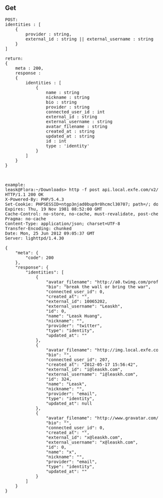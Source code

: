 ## Get

<pre>
POST:
identities : [
    {
        provider : string,
        external_id : string || external_username : string
    }
]

return:
{
    meta : 200,
    response :
    {
        identities : [
            {
                name : string
                nickname : string
                bio : string
                provider : string
                connected_user_id : int
                external_id : string
                external_username : string
                avatar_filename : string
                created_at : string
                updated_at : string
                id : int
                type : 'identity'
            }
        ]
    }
}



example:
leask@Flora:~/Downloads> http -f post api.local.exfe.com/v2/identities/get identities="[{\"provider\":\"twitter\",\"external_username\":\"@leaskh\"},{\"provider\":\"email\",\"external_username\":\"i@leaskh.com\"},{\"provider\":\"email\",\"external_username\":\"x@leaskh.com\"}]"
HTTP/1.1 200 OK
X-Powered-By: PHP/5.4.3
Set-Cookie: PHPSESSID=ntgp3njad0bup9r0hcmcl30707; path=/; domain=.exfe.com
Expires: Thu, 19 Nov 1981 08:52:00 GMT
Cache-Control: no-store, no-cache, must-revalidate, post-check=0, pre-check=0
Pragma: no-cache
Content-Type: application/json; charset=UTF-8
Transfer-Encoding: chunked
Date: Mon, 25 Jun 2012 09:05:37 GMT
Server: lighttpd/1.4.30

{
    "meta": {
        "code": 200
    },
    "response": {
        "identities": [
            {
                "avatar_filename": "http://a0.twimg.com/profile_images/1417120703/leask_s_reasonably_small.png",
                "bio": "break the wall or bring the war",
                "connected_user_id": 0,
                "created_at": "",
                "external_id": 10065202,
                "external_username": "Leaskh",
                "id": 0,
                "name": "Leask Huang",
                "nickname": "",
                "provider": "twitter",
                "type": "identity",
                "updated_at": ""
            },
            {
                "avatar_filename": "http://img.local.exfe.com/8/6f/80_80_86f61dd57ca0c0a177c6b10ee9d62ff8.png",
                "bio": "",
                "connected_user_id": 207,
                "created_at": "2012-05-17 15:56:42",
                "external_id": "i@leaskh.com",
                "external_username": "i@leaskh.com",
                "id": 324,
                "name": "Leask",
                "nickname": "",
                "provider": "email",
                "type": "identity",
                "updated_at": null
            },
            {
                "avatar_filename": "http://www.gravatar.com/avatar/6148111086570ea4b6a2e73509c7504d?d=http%3A%2F%2Fapi.local.exfe.com%2Fv2%2Favatar%2Fdefault%3Fname%3Dx%40leaskh.com",
                "bio": "",
                "connected_user_id": 0,
                "created_at": "",
                "external_id": "x@leaskh.com",
                "external_username": "x@leaskh.com",
                "id": 0,
                "name": "x",
                "nickname": "",
                "provider": "email",
                "type": "identity",
                "updated_at": ""
            }
        ]
    }
}
</pre>
